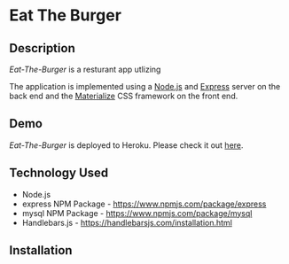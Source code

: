 # Eat The Burger 

## Description

*Eat-The-Burger* is a resturant app utlizing  

The application is implemented using a [Node.js](https://nodejs.org/en/) and [Express](https://expressjs.com/) server on the back end and the [Materialize](https://materializecss.com/) CSS framework on the front end.

## Demo
	
*Eat-The-Burger* is deployed to Heroku. Please check it out [here]().

## Technology Used
- Node.js
- express NPM Package - https://www.npmjs.com/package/express
- mysql NPM Package - https://www.npmjs.com/package/mysql
- Handlebars.js - https://handlebarsjs.com/installation.html

## Installation